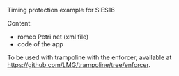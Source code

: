 Timing protection example for SIES16

Content:
- romeo Petri net (xml file)
- code of the app

To be used with trampoline with the enforcer, available at https://github.com/LMG/trampoline/tree/enforcer.
